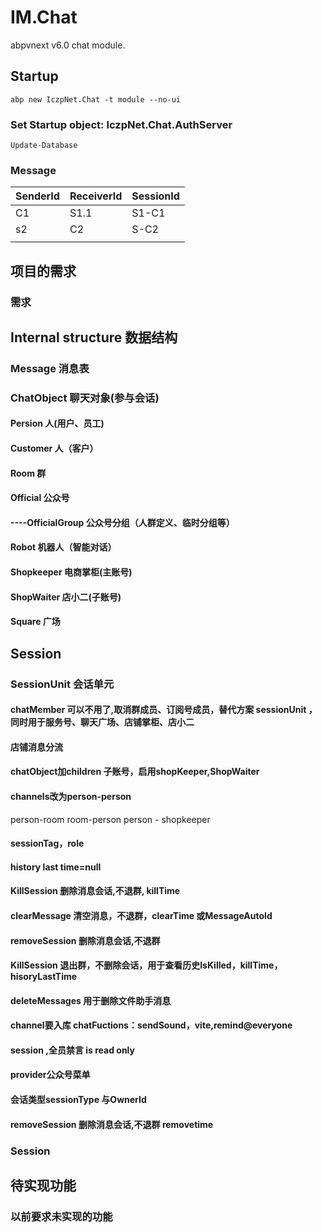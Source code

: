 # IM.Chat

abpvnext v6.0 chat module.



## Startup

```
abp new IczpNet.Chat -t module --no-ui 
```

### Set Startup object: IczpNet.Chat.AuthServer

```
Update-Database
```





### Message

| SenderId | ReceiverId | SessionId |
| -------- | ---------- | --------- |
| C1       | S1.1       | S1-C1     |
| s2       | C2         | S-C2      |
|          |            |           |

## 项目的需求

### 需求

### 



## Internal structure 数据结构

### Message 消息表

### ChatObject 聊天对象(参与会话)

#### Persion 人(用户、员工)

#### Customer 人（客户）

#### Room 群

#### Official 公众号

#### ----OfficialGroup 公众号分组（人群定义、临时分组等）

#### Robot 机器人（智能对话）

#### Shopkeeper 电商掌柜(主账号)

#### ShopWaiter 店小二(子账号)

#### Square 广场





## Session



### SessionUnit 会话单元

#### chatMember 可以不用了,取消群成员、订阅号成员，替代方案 sessionUnit ，同时用于服务号、聊天广场、店铺掌柜、店小二

#### 店铺消息分流

#### chatObject加children 子账号，启用shopKeeper,ShopWaiter

#### channels改为person-person

person-room
room-person
person - shopkeeper

#### sessionTag，role

#### history last time=null

#### KillSession  删除消息会话,不退群, killTime

#### clearMessage 清空消息，不退群，clearTime 或MessageAutoId

#### removeSession 删除消息会话,不退群

#### KillSession  退出群，不删除会话，用于查看历史IsKilled，killTime，hisoryLastTime

#### deleteMessages 用于删除文件助手消息

####  channel要入库 chatFuctions：sendSound，vite,remind@everyone

#### session ,全员禁言 is read only

#### provider公众号菜单

#### 会话类型sessionType 与OwnerId

#### removeSession 删除消息会话,不退群 removetime

### Session

## 待实现功能

### 以前要求未实现的功能
